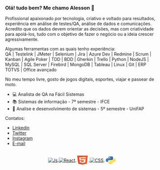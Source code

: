 
### Olá! tudo bem? Me chamo Alesson 👋

Profissional apaixonado por tecnologia, criativo e voltado para resultados, experiência em análise de testes/QA, análise de dados e comunicações. Acredito que os dados devem orientar as decisões, mas com criatividade para apoiá-los, tudo com o objetivo de fazer o negócio ou a ideia crescer agressivamente.

Algumas ferramentas com as quais tenho experiência:<br>
QA | Testelink | JMeter | Selenium | Jira | Azure Dev | Redmine | Scrum | Kanban | Agile Poker | TDD | BDD | Gherkin | Trello | Python | NodeJS | MySQL | SQL Server | Firebird | MongoDB | Tableau | Linux | Git | ERP TOTVS | Office avançado 

No meu tempo livre, gosto de jogos digitais, esportes, viajar e passear de moto.

- 💻 Analista de QA na Fácil Sistemas
- 📚 Sistemas de informação - 7º semestre - IFCE
- 🔭 Analise e desenvolvimento de sistemas - 5º semestre - UniFAP

Contatos:

- [Linkedin](https://www.linkedin.com/in/alessonsousa/)
- [Twitter](https://twitter.com/alessonsousa00)
- [Instagram](https://www.instagram.com/alessonsousa20/)
- [E-mail](mailto:alessonsousaviana@gmail.com)

<div align="center">
  <a href="https://github.com/alessonsousa">
</div>
  <div align="center" style="display: inline_block"><br>
  <img align="center" alt="Js" height="30" width="40" src="https://www.svgrepo.com/show/303388/java-4-logo.svg">
  <img align="center" alt="React" height="30" width="40" src="https://cdn-icons-png.flaticon.com/512/2906/2906274.png">
  <img align="center" alt="HTML" height="30" width="40" src="https://raw.githubusercontent.com/devicons/devicon/master/icons/html5/html5-original.svg">
  <img align="center" alt="CSS" height="30" width="40" src="https://www.clipartmax.com/png/full/240-2409409_c-programming-icon-c-programming-language-icon.png">
  <img align="center" alt="Python" height="30" width="40" src="https://raw.githubusercontent.com/devicons/devicon/master/icons/python/python-original.svg">
</div>
 <br>
  
  <!--
<div align="center"> 
  <a href="https://www.instagram.com/alessonsousa20/" target="_blank"><img src="https://img.shields.io/badge/-Instagram-%23E4405F?style=for-the-badge&logo=instagram&logoColor=white" target="_blank"></a>
  <a href = "mailto:alessonsousaviana@gmail.com"><img src="https://img.shields.io/badge/-Gmail-%23333?style=for-the-badge&logo=gmail&logoColor=white" target="_blank"></a>
  <a href="https://www.linkedin.com/in/alessonsousa/" target="_blank"><img src="https://img.shields.io/badge/-LinkedIn-%230077B5?style=for-the-badge&logo=linkedin&logoColor=white" target="_blank"></a> 
  
 ![Snake animation](https://github.com/rafaballerini/rafaballerini/blob/output/github-contribution-grid-snake.svg)
  -->
</div>
